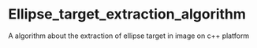 # Ellipse_target_extraction_algorithm
A algorithm about the extraction of ellipse target in image on c++ platform
